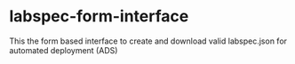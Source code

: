 # labspec-form-interface
This the form based interface to create and download valid labspec.json for automated deployment (ADS)
